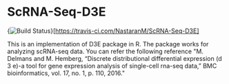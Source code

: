 # ScRNA-Seq-D3E
{<img src="https://travis-ci.com/NastaranM/ScRNA-Seq-D3E.svg?branch=main" alt="Build Status" />}[https://travis-ci.com/NastaranM/ScRNA-Seq-D3E]

This is an implementation of D3E package in R. The package works for analyzing scRNA-seq data.
You can refer the following reference "M. Delmans and M. Hemberg, “Discrete distributional differential expression (d 3 e)-a tool for gene expression analysis of single-cell
rna-seq data,” BMC bioinformatics, vol. 17, no. 1, p. 110, 2016."
